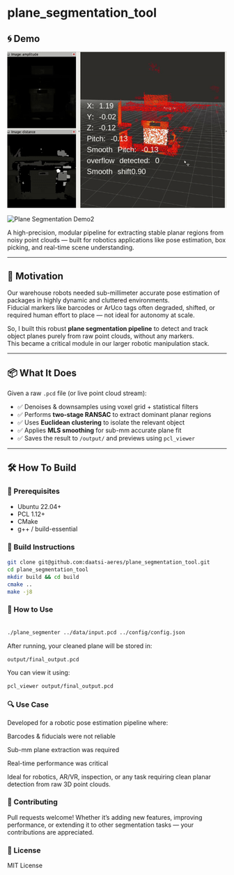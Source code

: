 # plane_segmentation_tool 
## 🌀 Demo

![Plane Segmentation Demo](assets/fullscene.gif)

![Plane Segmentation Demo2](assets/stable_pc.gif)

A high-precision, modular pipeline for extracting stable planar regions from noisy point clouds — built for robotics applications like pose estimation, box picking, and real-time scene understanding.

---

## 🚀 Motivation

Our warehouse robots needed sub-millimeter accurate pose estimation of packages in highly dynamic and cluttered environments.  
Fiducial markers like barcodes or ArUco tags often degraded, shifted, or required human effort to place — not ideal for autonomy at scale.

So, I built this robust **plane segmentation pipeline** to detect and track object planes purely from raw point clouds, without any markers.  
This became a critical module in our larger robotic manipulation stack.

---

## 📦 What It Does

Given a raw `.pcd` file (or live point cloud stream):

- ✅ Denoises & downsamples using voxel grid + statistical filters  
- ✅ Performs **two-stage RANSAC** to extract dominant planar regions  
- ✅ Uses **Euclidean clustering** to isolate the relevant object  
- ✅ Applies **MLS smoothing** for sub-mm accurate plane fit  
- ✅ Saves the result to `/output/` and previews using `pcl_viewer`

---

## 🛠️ How To Build

### 🧱 Prerequisites

- Ubuntu 22.04+  
- PCL 1.12+  
- CMake  
- g++ / build-essential  

### 🔧 Build Instructions

```bash
git clone git@github.com:daatsi-aeres/plane_segmentation_tool.git
cd plane_segmentation_tool
mkdir build && cd build
cmake ..
make -j8
```
### 🧪 How to Use
```bash

./plane_segmenter ../data/input.pcd ../config/config.json
```
After running, your cleaned plane will be stored in:

```bash
output/final_output.pcd
```
You can view it using:

```bash
pcl_viewer output/final_output.pcd
```
### 🔍 Use Case
Developed for a robotic pose estimation pipeline where:

Barcodes & fiducials were not reliable

Sub-mm plane extraction was required

Real-time performance was critical

Ideal for robotics, AR/VR, inspection, or any task requiring clean planar detection from raw 3D point clouds.

### 🤝 Contributing
Pull requests welcome! Whether it’s adding new features, improving performance, or extending it to other segmentation tasks — your contributions are appreciated.

### 📜 License
MIT License





